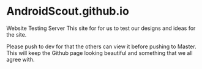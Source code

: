 # AndroidScout.github.io
Website Testing Server
This site for for us to test our designs and ideas for the site.

Please push to dev for that the others can view it before pushing to Master. This will keep the Github page looking beautiful and something that we all agree with.
